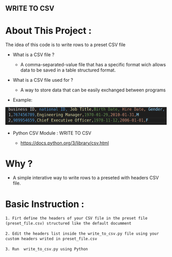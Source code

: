 ## WRITE TO CSV 


# About This Project :

The idea of this code is to write rows to a preset CSV file

- What is a CSV file ?

    * A comma-separated-value file that has a specific format wich allows data to be saved in a table structured format.

- What is a CSV file used for ?

    * A way to store data that can be easily exchanged between programs


-  Example:

![CSV example](csv_example.png)

- Python CSV Module :
WRITE TO CSV 

    * https://docs.python.org/3/library/csv.html

    

# Why ?

- A simple interative way to write rows to a preseted with headers CSV file.



# Basic Instruction : 

    1. Firt define the headers of your CSV file in the preset file (preset_file.csv) structured like the default documment 

    2. Edit the headers list inside the write_to_csv.py file using your custom headers writed in preset_file.csv

    3. Run  write_to_csv.py using Python
